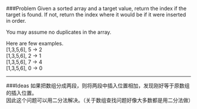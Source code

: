 ###Problem
Given a sorted array and a target value, return the index if the target is found. If not, return the index where it would be if it were inserted in order.

You may assume no duplicates in the array.

Here are few examples.  
[1,3,5,6], 5 → 2  
[1,3,5,6], 2 → 1  
[1,3,5,6], 7 → 4  
[1,3,5,6], 0 → 0  

---

###Ideas
如果把数组分成两段，则将两段中插入位置相加，发现刚好等于原数组的插入位置。  
因此这个问题可以用二分法解决。（关于数组查找问题好像大多数都是用二分法做）
